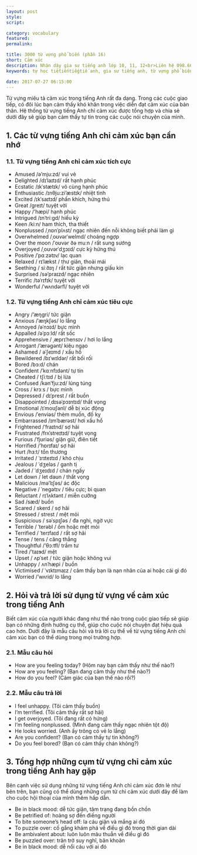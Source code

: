 ```yaml
---
layout: post
style:
script:

category: vocabulary
featured:
permalink:

title: 3000 từ vựng phổ biến (phần 16)
short: Cảm xúc
description: Nhận dậy gia sư tiếng anh lớp 10, 11, 12<br>Liên hệ 098.66.77.99.3<br>Anh Thịnh
keywords: tự học tiếtiếntiếgtiế anh, gia sư tiếng anh, từ vựng phổ biến, cảm xúc, vocabulary, emotion

date: 2017-07-27 06:15:00
---
```


Từ vựng miêu tả cảm xúc trong tiếng Anh rất đa dạng. Trong các cuộc giao tiếp, có đôi lúc bạn cảm thấy khó khăn trong việc diễn đạt cảm xúc của bản thân. Hệ thống từ vựng tiếng Anh chỉ cảm xúc được tổng hợp và chia sẻ dưới đây sẽ giúp bạn cảm thấy tự tin trong các cuộc nói chuyện của mình.

## 1. Các từ vựng tiếng Anh chỉ cảm xúc bạn cần nhớ

### 1.1. Từ vựng tiếng Anh chỉ cảm xúc tích cực

- Amused /ə’mju:zd/ vui vẻ
- Delighted /dɪˈlaɪtɪd/ rất hạnh phúc
- Ecstatic /ɪkˈstætɪk/ vô cùng hạnh phúc
- Enthusiastic /ɪnθju:zi’æstɪk/ nhiệt tình
- Excited /ɪkˈsaɪtɪd/ phấn khích, hứng thú
- Great /ɡreɪt/ tuyệt vời
- Happy /’hæpi/ hạnh phúc
- Intrigued  /ɪnˈtriːɡd/ hiếu kỳ
- Keen /kiːn/ ham thích, tha thiết
- Nonplussed /ˌnɒnˈplʌst/ ngạc nhiên đến nỗi không biết phải làm gì
- Overwhelmed /ˌoʊvərˈwelmd/ choáng ngợp
- Over the moon /ˈoʊvər ðə muːn / rất sung sướng
- Overjoyed /ˌoʊvərˈdʒɔɪd/ cực kỳ hứng thú
- Positive /ˈpɑːzətɪv/ lạc quan
- Relaxed / rɪˈlækst / thư giãn, thoải mái
- Seething / siːðɪŋ / rất tức giận nhưng giấu kín
- Surprised /sə’praɪzd/ ngạc nhiên
- Terrific /təˈrɪfɪk/ tuyệt vời
- Wonderful /ˈwʌndərfl/ tuyệt vời 

### 1.2. Từ vựng tiếng Anh chỉ cảm xúc tiêu cực

- Angry /’æŋgri/ tức giận
- Anxious /ˈæŋkʃəs/ lo lắng
- Annoyed  /əˈnɔɪd/ bực mình
- Appalled /əˈpɔːld/ rất sốc 
- Apprehensive / ˌæprɪˈhensɪv / hơi lo lắng
- Arrogant /’ærəgənt/ kiêu ngạo
- Ashamed / əˈʃeɪmd / xấu hổ 
- Bewildered /bɪˈwɪldər/ rất bối rối
- Bored /bɔ:d/ chán
- Confident /ˈkɑːnfɪdənt/ tự tin
- Cheated / tʃiːtɪd / bị lừa
- Confused /kən’fju:zd/ lúng túng
- Cross / krɔːs / bực mình
- Depressed / dɪˈprest / rất buồn
- Disappointed /ˌdɪsəˈpɔɪntɪd/ thất vọng
- Emotional /ɪˈmoʊʃənl/ dễ bị xúc động
- Envious /ˈenviəs/ thèm muốn, đố kỵ
- Embarrassed /ɪmˈbærəst/ hơi xấu hổ
- Frightened  /ˈfraɪtnd/ sợ hãi
- Frustrated /frʌ’streɪtɪd/ tuyệt vọng
- Furious /ˈfjʊriəs/ giận giữ, điên tiết
- Horrified /’hɒrɪfaɪ/ sợ hãi
- Hurt /hɜ:t/ tổn thương
- Irritated / ˈɪrɪteɪtɪd / khó chịu
- Jealous / ˈdʒeləs / ganh tị
- Jaded / ˈdʒeɪdɪd / chán ngấy
- Let down / let daʊn / thất vọng
- Malicious /mə’lɪʃəs/ ác độc 
- Negative / ˈneɡətɪv / tiêu cực; bi quan
- Reluctant / rɪˈlʌktənt / miễn cưỡng
- Sad /sæd/ buồn
- Scared / skerd / sợ hãi
- Stressed / strest / mệt mỏi
- Suspicious / səˈspɪʃəs / đa nghi, ngờ vực
- Terrible / ˈterəbl / ốm hoặc mệt mỏi
- Terrified / ˈterɪfaɪd  / rất sợ hãi
- Tense / tens / căng thẳng
- Thoughtful /’θɔ:tfl/ trầm tư
- Tired /’taɪɘd/ mệt
- Upset / ʌpˈset / tức giận hoặc không vui
- Unhappy / ʌnˈhæpi / buồn
- Victimised / ˈvɪktɪmaɪz / cảm thấy bạn là nạn nhân của ai hoặc cái gì đó 
- Worried /’wʌrid/ lo lắng

## 2. Hỏi và trả lời sử dụng từ vựng về cảm xúc trong tiếng Anh

Biết cảm xúc của người khác đang như thế nào trong cuộc giao tiếp sẽ giúp bạn có những định hướng cụ thể, giúp cho cuộc nói chuyện đạt hiệu quả cao hơn. Dưới đây là mẫu câu hỏi và trả lời cụ thể về từ vựng tiếng Anh chỉ cảm xúc bạn có thể dùng trong mọi trường hợp.

### 2.1. Mẫu câu hỏi

- How are you feeling today? (Hôm nay bạn cảm thấy như thế nào?)
- How are you feeling? (Bạn đang cảm thấy như thế nào?)
- How do you feel? (Cảm giác của bạn thế nào rồi?)

### 2.2. Mẫu câu trả lời

- I feel unhappy. (Tôi cảm thấy buồn)
- I’m terrified. (Tôi cảm thấy rất sợ hãi)
- I get overjoyed. (Tôi đang rất có hứng)
- I’m feeling nonplussed. (Mình đang cảm thấy ngạc nhiên tột độ)
- He looks worried. (Anh ấy trông có vẻ lo lắng)
- Are you confident? (Bạn có cảm thấy tự tin không?)
- Do you feel bored? (Bạn có cảm thấy chán không?)

## 3. Tổng hợp những cụm từ vựng chỉ cảm xúc trong tiếng Anh hay gặp

Bên cạnh việc sử dụng những từ vựng tiếng Anh chỉ cảm xúc đơn lẻ như bên trên, bạn cũng có thể dùng những cụm từ chỉ cảm xúc dưới đây để làm cho cuộc hội thoại của mình thêm hấp dẫn.

- Be in black mood: dễ tức giận, tâm trạng đang bồn chồn
- Be petrified of: hoảng sợ đến điếng người
- To bite someone’s head off: la cáu giận và mắng ai đó
- To puzzle over: cố gắng khám phá về điều gì đó trong thời gian dài
- Be ambivalent about: luôn luôn mâu thuẫn về điều gì đó
- Be puzzled over: trăn trở suy nghĩ, băn khoăn
- Be in black mood: dễ nổi cáu với ai đó
